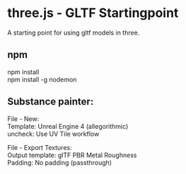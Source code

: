 # three.js - GLTF Startingpoint

A starting point for using gltf models in three.

## npm

npm install\
npm install -g nodemon

## Substance painter:

File - New:\
Template: Unreal Engine 4 (allegorithmic)\
uncheck: Use UV Tile workflow

File - Export Textures:\
Output template: glTF PBR Metal Roughness\
Padding: No padding (passthrough)
